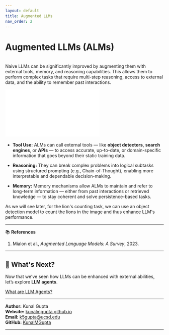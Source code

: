 ```yaml
---
layout: default
title: Augmented LLMs
nav_order: 2
---
```


# Augmented LLMs (ALMs)
<br>
Naive LLMs can be significantly improved by augmenting them with external tools, memory, and reasoning capabilities. This allows them to perform complex tasks that require multi-step reasoning, access to external data, and the ability to remember past interactions.

![Augmented LLMs](assets/alms.pdf)

- **Tool Use:** ALMs can call external tools — like **object detectors**, **search engines**, or **APIs** — to access accurate, up-to-date, or domain-specific information that goes beyond their static training data.

- **Reasoning:** They can break complex problems into logical subtasks using structured prompting (e.g., Chain-of-Thought), enabling more interpretable and dependable decision-making.

- **Memory:** Memory mechanisms allow ALMs to maintain and refer to long-term information — either from past interactions or retrieved knowledge — to stay coherent and solve persistence-based tasks.

As we will see later, for the lion's counting task, we can use an object detection model to count the lions in the image and thus enhance LLM's performance.

---

📚 **References**

1. Mialon et al., *Augmented Language Models: A Survey*, 2023.

---

## 🧭 What's Next?

Now that we’ve seen how LLMs can be enhanced with external abilities, let’s explore **LLM agents**.

[What are LLM Agents?](agentsintro)

---

**Author:** Kunal Gupta  
**Website:** [kunalmgupta.github.io](https://kunalmgupta.github.io)  
**Email:** [k5gupta@ucsd.edu](mailto:k5gupta@ucsd.edu)  
**GitHub:** [KunalMGupta](https://github.com/KunalMGupta)

---